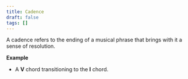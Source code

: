 ```yaml
---
title: Cadence
draft: false
tags: []
---
```

 A cadence refers to the ending of a musical phrase that brings with it a sense of resolution. 

**Example**
- A **V** chord transitioning to the **I** chord. 





